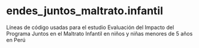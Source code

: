 # endes_juntos_maltrato.infantil
Líneas de código usadas para el estudio Evaluación del Impacto del Programa Juntos en el Maltrato Infantil en niños y niñas menores de 5 años en Perú
